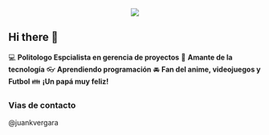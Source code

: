 <div align="center">
 <img src="https://capsule-render.vercel.app/api?type=waving&color=gradient&height=200&section=header&text=Juan%20Vergara&fontSize=70&animation=fadeIn" />
</div>

## Hi there 👋

:computer: **Politologo Espcialista en gerencia de proyectos**
:pencil: **Amante de la tecnología**
:eyeglasses: **Aprendiendo programación**
:oncoming_automobile: **Fan del anime, videojuegos y Futbol**
:family: **¡Un papá muy feliz!**

### Vias de contacto

@juankvergara 
